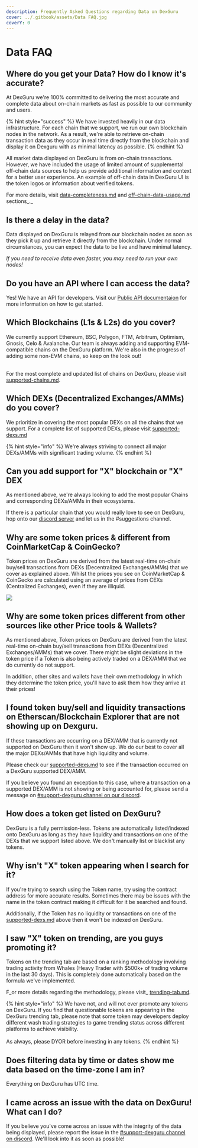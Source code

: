 ```yaml
---
description: Frequently Asked Questions regarding Data on DexGuru
cover: ../.gitbook/assets/Data FAQ.jpg
coverY: 0
---
```


# Data FAQ

## Where do you get your Data? How do I know it's accurate?

At DexGuru we're 100% committed to delivering the most accurate and complete data about on-chain markets as fast as possible to our community and users.

{% hint style="success" %}
We have invested heavily in our data infrastructure. For each chain that we support, we run our own blockchain nodes in the network. As a result, we're able to retrieve on-chain transaction data as they occur in real time directly from the blockchain and display it on Dexguru with as minimal latency as possible.
{% endhint %}

All market data displayed on DexGuru is from on-chain transactions. However, we have included the usage of limited amount of supplemental off-chain data sources to help us provide additional information and context for a better user experience. An example of off-chain data in DexGuru UI is the token logos or information about verified tokens.

For more details, visit [data-completeness.md](data-completeness.md "mention") and [off-chain-data-usage.md](off-chain-data-usage.md "mention") sections_._

## Is there a delay in the data?

Data displayed on DexGuru is relayed from our blockchain nodes as soon as they pick it up and retrieve it directly from the blockchain. Under normal circumstances, you can expect the data to be live and have minimal latency.

_If you need to receive data even faster, you may need to run your own nodes!_

## Do you have an API where I can access the data?

Yes! We have an API for developers. Visit our [Public API documentaion](https://api.dev.dex.guru/docs) for more information on how to get started.&#x20;

## Which Blockchains (L1s & L2s) do you cover?

We currently support Ethereum, BSC, Polygon, FTM, Arbitrum, Optimism, Gnosis, Celo & Avalanche. Our team is always adding and supporting EVM-compatible chains on the DexGuru platform. We're also in the progress of adding some non-EVM chains, so keep on the look out!

\
For the most complete and updated list of chains on DexGuru, please visit [supported-chains.md](supported-chains.md "mention").

## Which DEXs (Decentralized Exchanges/AMMs) do you cover?

We prioritize in covering the most popular DEXs on all the chains that we support. For a complete list of supported DEXs, please visit [supported-dexs.md](supported-dexs.md "mention")

{% hint style="info" %}
We're always striving to connect all major DEXs/AMMs with significant trading volume.
{% endhint %}

## Can you add support for "X" blockchain or "X" DEX

As mentioned above, we're always looking to add the most popular Chains and corresponding DEXs/AMMs in their ecosystems.&#x20;

If there is a particular chain that you would really love to see on DexGuru, hop onto our [discord server](https://discord.com/invite/dPW8fzwzz9) and let us in the #suggestions channel.

## Why are some token prices & different from CoinMarketCap & CoinGecko?

Token prices on DexGuru are derived from the latest real-time on-chain buy/sell transactions from DEXs (Decentralized Exchanges/AMMs) that we cover as explained above. Whilst the prices you see on CoinMarketCap & CoinGecko are calculated using an average of prices from CEXs (Centralized Exchanges), even if they are illiquid.

![](../.gitbook/assets/SafeMoon\_price\_today\_\_chart\_\_market\_cap\_\_\_news\_\_\_CoinGecko.png)

## Why are some token prices different from other sources like other Price tools & Wallets?

As mentioned above, Token prices on DexGuru are derived from the latest real-time on-chain buy/sell transactions from DEXs (Decentralized Exchanges/AMMs) that we cover. There might be slight deviations in the token price if a Token is also being actively traded on a DEX/AMM that we do currently do not support.

In addition, other sites and wallets have their own methodology in which they determine the token price, you'll have to ask them how they arrive at their prices!

## I found token buy/sell and liquidity transactions on Etherscan/Blockchain Explorer that are not showing up on Dexguru.

If these transactions are occurring on a DEX/AMM that is currently not supported on DexGuru then it won't show up. We do our best to cover all the major DEXs/AMMs that have high liquidity and volume.&#x20;

Please check our [supported-dexs.md](supported-dexs.md "mention") to see if the transaction occurred on a DexGuru supported DEX/AMM.&#x20;

If you believe you found an exception to this case, where a transaction on a supported DEX/AMM is not showing or being accounted for, please send a message on [#support-dexguru channel on our discord](https://discord.com/invite/dPW8fzwzz9).

## How does a token get listed on DexGuru?

DexGuru is a fully permission-less. Tokens are automatically listed/indexed onto DexGuru as long as they have liquidity and transactions on one of the DEXs that we support listed above. We don't manually list or blacklist any tokens.

## Why isn't "X" token appearing when I search for it?

If you're trying to search using the Token name, try using the contract address for more accurate results. Sometimes there may be issues with the name in the token contract making it difficult for it be searched and found.&#x20;

Additionally, if the Token has no liquidity or transactions on one of the [supported-dexs.md](supported-dexs.md "mention") above then it won't be indexed on DexGuru.

## I saw "X" token on trending, are you guys promoting it?

Tokens on the trending tab are based on a ranking methodology involving trading activity from Whales (Heavy Trader with $500k+ of trading volume in the last 30 days). This is completely done automatically based on the formula we've implemented.&#x20;

F_or more details regarding the methodology, please visit_ [trending-tab.md](../general/features/market-selector/trending-tab.md "mention")_._

{% hint style="info" %}
We have not, and will not ever promote any tokens on DexGuru. If you find that questionable tokens are appearing in the DexGuru trending tab, please note that some token may developers deploy different wash trading strategies to game trending status across different platforms to achieve visibility. \
\
As always, please DYOR before investing in any tokens.
{% endhint %}

## Does **filtering data by time or dates show me data based on the time-zone I am in?**

Everything on DexGuru has UTC time.&#x20;

## I came across an issue with the data on DexGuru! What can I do?

If you believe you've come across an issue with the integrity of the data being displayed, please report the issue in the [#support-dexguru channel on discord](https://discord.com/invite/dPW8fzwzz9). We'll look into it as soon as possible!
